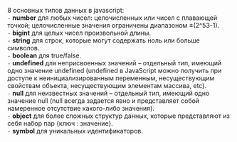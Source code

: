 8 основных типов данных в javascript: \
`-` **number** для любых чисел: целочисленных или чисел с плавающей точкой; целочисленные значения ограничены диапазоном ±(2^53-1). \
`-` **bigint** для целых чисел произвольной длины. \
`-` **string** для строк, которые могут содержать ноль или больше символов. \
`-` **boolean** для true/false. \
`-` **undefined** для неприсвоенных значений – отдельный тип, имеющий одно значение undefined (undefined в JavaScript можно получить при доступе к неинициализированным переменным, несуществующим свойствам объекта, несуществующим элементам массива, etc). \
`-` **null** для неизвестных значений – отдельный тип, имеющий одно значение null (null всегда задается явно и представляет собой намеренное отсутствие какого-либо значения). \
`-` **object** для более сложных структур данных, которые представляют из себя набор пар {ключ : значение}. \
`-` **symbol** для уникальных идентификаторов.